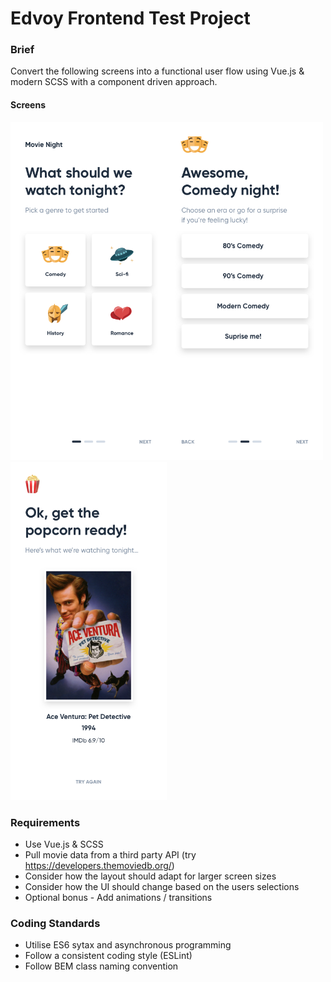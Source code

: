 # Edvoy Frontend Test Project

### Brief
Convert the following screens into a functional user flow using Vue.js & modern SCSS with a component driven approach.

#### Screens
<img src="https://github.com/ZudoInnovations/frontend-test-project/blob/master/Screen%201.png" width="250"><img src="https://github.com/ZudoInnovations/frontend-test-project/blob/master/Screen%202.png" width="250"><img src="https://github.com/ZudoInnovations/frontend-test-project/blob/master/Screen%203.png" width="250">

### Requirements
- Use Vue.js & SCSS
- Pull movie data from a third party API (try https://developers.themoviedb.org/)
- Consider how the layout should adapt for larger screen sizes
- Consider how the UI should change based on the users selections
- Optional bonus - Add animations / transitions

### Coding Standards
- Utilise ES6 sytax and asynchronous programming
- Follow a consistent coding style (ESLint)
- Follow BEM class naming convention

